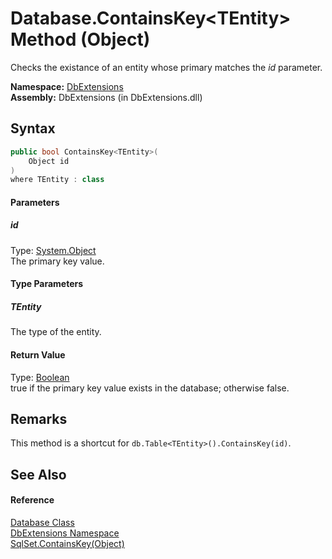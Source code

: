 Database.ContainsKey&lt;TEntity> Method (Object)
================================================
Checks the existance of an entity whose primary matches the *id* parameter.

**Namespace:** [DbExtensions][1]  
**Assembly:** DbExtensions (in DbExtensions.dll)

Syntax
------

```csharp
public bool ContainsKey<TEntity>(
	Object id
)
where TEntity : class

```

#### Parameters

##### *id*
Type: [System.Object][2]  
The primary key value.

#### Type Parameters

##### *TEntity*
The type of the entity.

#### Return Value
Type: [Boolean][3]  
true if the primary key value exists in the database; otherwise false.

Remarks
-------
This method is a shortcut for `db.Table<TEntity>().ContainsKey(id)`.

See Also
--------

#### Reference
[Database Class][4]  
[DbExtensions Namespace][1]  
[SqlSet.ContainsKey(Object)][5]  

[1]: ../README.md
[2]: http://msdn.microsoft.com/en-us/library/e5kfa45b
[3]: http://msdn.microsoft.com/en-us/library/a28wyd50
[4]: README.md
[5]: ../SqlSet/ContainsKey.md